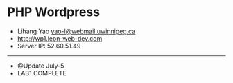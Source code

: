 # PHP Wordpress

- Lihang Yao <yao-l@webmail.uwinnipeg.ca>
- <http://wp1.leon-web-dev.com>
- Server IP: 52.60.51.49

---

- @Update July-5
- LAB1 COMPLETE